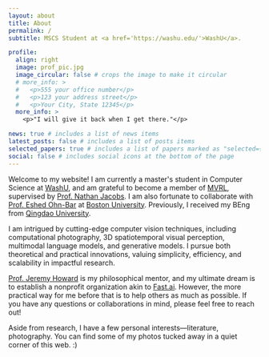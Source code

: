 ```yaml
---
layout: about
title: About
permalink: /
subtitle: MSCS Student at <a href='https://washu.edu/'>WashU</a>.

profile:
  align: right
  image: prof_pic.jpg
  image_circular: false # crops the image to make it circular
  # more_info: >
  #   <p>555 your office number</p>
  #   <p>123 your address street</p>
  #   <p>Your City, State 12345</p>
  more_info: >
    <p>"I will give it back when I get there."</p>

news: true # includes a list of news items
latest_posts: false # includes a list of posts items
selected_papers: true # includes a list of papers marked as "selected={true}"
social: false # includes social icons at the bottom of the page
---
```


Welcome to my website! I am currently a master's student in Computer Science at [WashU](https://washu.edu/), and am grateful to become a member of [MVRL](https://mvrl.cse.wustl.edu/), supervised by [Prof. Nathan Jacobs](https://engineering.washu.edu/faculty/Nathan-Jacobs.html). I am also fortunate to collaborate with [Prof. Eshed Ohn-Bar](https://www.bu.edu/eng/profile/ohn-bar-eshed/) at [Boston University](https://www.bu.edu/). Previously, I received my BEng from [Qingdao University](https://www.qdu.edu.cn/).

I am intrigued by cutting-edge computer vision techniques, including computational photography, 3D spatiotemporal visual perception, multimodal language models, and generative models. I pursue both theoretical and practical innovations, valuing simplicity, efficiency, and scalability in impactful research.

[Prof. Jeremy Howard](https://jeremy.fast.ai/) is my philosophical mentor, and my ultimate dream is to establish a nonprofit organization akin to [Fast.ai](https://en.wikipedia.org/wiki/Fast.ai). However, the more practical way for me before that is to help others as much as possible. If you have any questions or collaborations in mind, please feel free to reach out!

Aside from research, I have a few personal interests—literature, photography. You can find some of my photos tucked away in a quiet corner of this web. :)
